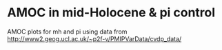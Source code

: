 # AMOC in mid-Holocene & pi control
AMOC plots for mh and pi using data from http://www2.geog.ucl.ac.uk/~p2f-v/PMIPVarData/cvdp_data/  


